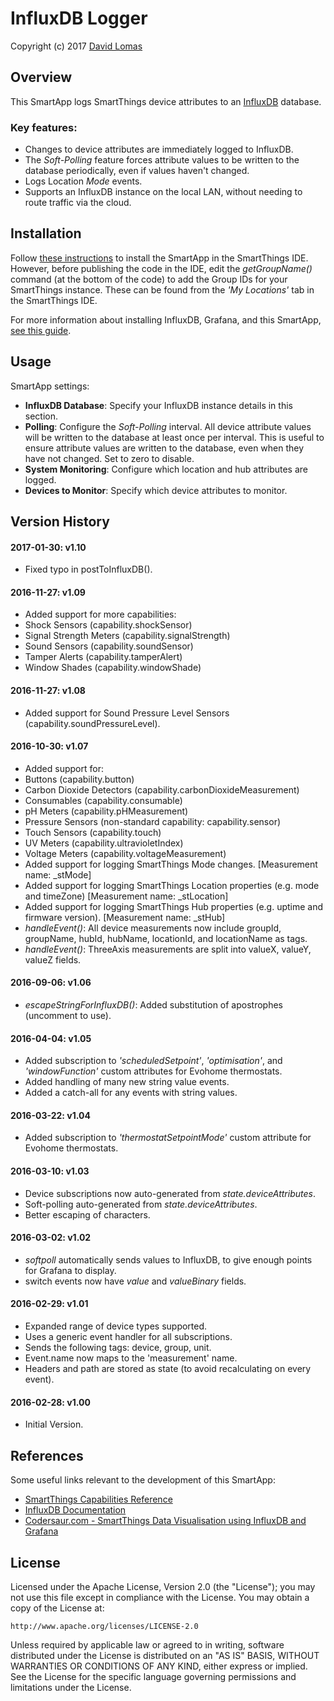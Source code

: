 # InfluxDB Logger

Copyright (c) 2017 [David Lomas](https://github.com/codersaur)

## Overview

This SmartApp logs SmartThings device attributes to an [InfluxDB](https://influxdata.com/) database.

### Key features:
* Changes to device attributes are immediately logged to InfluxDB.
* The _Soft-Polling_ feature forces attribute values to be written to the database periodically, even if values haven't changed.
* Logs Location _Mode_ events.
* Supports an InfluxDB instance on the local LAN, without needing to route traffic via the cloud.

## Installation
Follow [these instructions](https://github.com/codersaur/SmartThings#smartapp-installation-procedure) to install the SmartApp in the SmartThings IDE. However, before publishing the code in the IDE, edit the _getGroupName()_ command (at the bottom of the code) to add the Group IDs for your SmartThings instance. These can be found from the _'My Locations'_ tab in the SmartThings IDE.

For more information about installing InfluxDB, Grafana, and this SmartApp, [see this guide](http://codersaur.com/2016/04/smartthings-data-visualisation-using-influxdb-and-grafana/).

## Usage
SmartApp settings:

* **InfluxDB Database**: Specify your InfluxDB instance details in this section.
* **Polling**: Configure the _Soft-Polling_ interval. All device attribute values will be written to the database at least once per interval. This is useful to ensure attribute values are written to the database, even when they have not changed. Set to zero to disable.
* **System Monitoring**: Configure which location and hub attributes are logged.
* **Devices to Monitor**: Specify which device attributes to monitor.

## Version History

#### 2017-01-30: v1.10
 * Fixed typo in postToInfluxDB().

#### 2016-11-27: v1.09
 * Added support for more capabilities:
  * Shock Sensors (capability.shockSensor)
  * Signal Strength Meters (capability.signalStrength)
  * Sound Sensors (capability.soundSensor)
  * Tamper Alerts (capability.tamperAlert)
  * Window Shades (capability.windowShade)

#### 2016-11-27: v1.08
 * Added support for Sound Pressure Level Sensors (capability.soundPressureLevel).

#### 2016-10-30: v1.07
 * Added support for:
  * Buttons (capability.button)
  * Carbon Dioxide Detectors (capability.carbonDioxideMeasurement)
  * Consumables (capability.consumable)
  * pH Meters (capability.pHMeasurement)
  * Pressure Sensors (non-standard capability: capability.sensor)
  * Touch Sensors (capability.touch)
  * UV Meters (capability.ultravioletIndex)
  * Voltage Meters (capability.voltageMeasurement)
 * Added support for logging SmartThings Mode changes. [Measurement name: _stMode]
 * Added support for logging SmartThings Location properties (e.g. mode and timeZone) [Measurement name: _stLocation]
 * Added support for logging SmartThings Hub properties (e.g. uptime and firmware version). [Measurement name: _stHub]
 * _handleEvent()_: All device measurements now include groupId, groupName, hubId, hubName, locationId, and locationName as tags.
 * _handleEvent()_: ThreeAxis measurements are split into valueX, valueY, valueZ fields.

#### 2016-09-06: v1.06
 * _escapeStringForInfluxDB()_: Added substitution of apostrophes (uncomment to use).

#### 2016-04-04: v1.05
 * Added subscription to _'scheduledSetpoint'_, _'optimisation'_, and _'windowFunction'_ custom attributes for Evohome thermostats.
 * Added handling of many new string value events.
 * Added a catch-all for any events with string values.

#### 2016-03-22: v1.04
 * Added subscription to _'thermostatSetpointMode'_ custom attribute for Evohome thermostats.

#### 2016-03-10: v1.03
 * Device subscriptions now auto-generated from _state.deviceAttributes_.
 * Soft-polling auto-generated from _state.deviceAttributes_.
 * Better escaping of characters.

#### 2016-03-02: v1.02
 * _softpoll_ automatically sends values to InfluxDB, to give enough points for Grafana to display.
 * switch events now have _value_ and _valueBinary_ fields.

#### 2016-02-29: v1.01
 * Expanded range of device types supported.
 * Uses a generic event handler for all subscriptions.
 * Sends the following tags: device, group, unit.
 * Event.name now maps to the 'measurement' name.
 * Headers and path are stored as state (to avoid recalculating on every event).

#### 2016-02-28: v1.00
 * Initial Version.

## References
 Some useful links relevant to the development of this SmartApp:
* [SmartThings Capabilities Reference](http://docs.smartthings.com/en/latest/capabilities-reference.html)
* [InfluxDB Documentation](https://docs.influxdata.com/influxdb/)
* [Codersaur.com - SmartThings Data Visualisation using InfluxDB and Grafana](http://codersaur.com/2016/04/smartthings-data-visualisation-using-influxdb-and-grafana/)

## License

Licensed under the Apache License, Version 2.0 (the "License"); you may not use this file except in compliance with the License. You may obtain a copy of the License at:

    http://www.apache.org/licenses/LICENSE-2.0

Unless required by applicable law or agreed to in writing, software distributed under the License is distributed on an "AS IS" BASIS, WITHOUT WARRANTIES OR CONDITIONS OF ANY KIND, either express or implied. See the License for the specific language governing permissions and limitations under the License.

